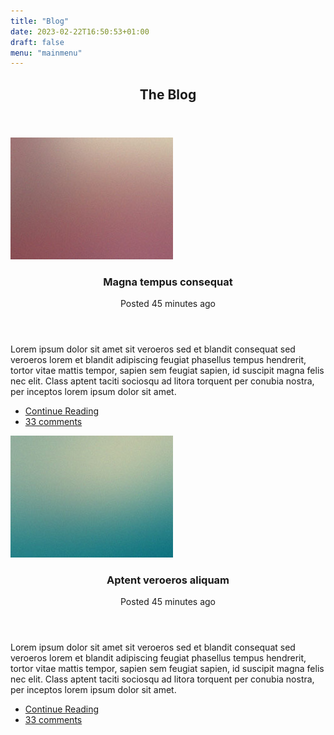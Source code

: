 ```yaml
---
title: "Blog"
date: 2023-02-22T16:50:53+01:00
draft: false
menu: "mainmenu"
---
```


<!-- Blog -->
<article id="blog" class="panel">
    <!-- Blog -->
    <section>
        <header class="major">
            <h2>The Blog</h2>
        </header>
        <div class="row">
            <div class="col-6 col-12-small">
                <section class="box">
                    <a href="#" class="image featured"><img src="images/pic08.jpg" alt="" /></a>
                    <header>
                        <h3>Magna tempus consequat</h3>
                        <p>Posted 45 minutes ago</p>
                    </header>
                    <p>Lorem ipsum dolor sit amet sit veroeros sed et blandit consequat sed veroeros lorem
                        et blandit adipiscing feugiat phasellus tempus hendrerit, tortor vitae mattis
                        tempor, sapien sem feugiat sapien, id suscipit magna felis nec elit. Class aptent
                        taciti sociosqu ad litora torquent per conubia nostra, per inceptos lorem ipsum
                        dolor sit amet.</p>
                    <footer>
                        <ul class="actions">
                            <li><a href="#" class="button icon solid fa-file-alt">Continue Reading</a></li>
                            <li><a href="#" class="button alt icon solid fa-comment">33 comments</a></li>
                        </ul>
                    </footer>
                </section>
            </div>
            <div class="col-6 col-12-small">
                <section class="box">
                    <a href="#" class="image featured"><img src="images/pic09.jpg" alt="" /></a>
                    <header>
                        <h3>Aptent veroeros aliquam</h3>
                        <p>Posted 45 minutes ago</p>
                    </header>
                    <p>Lorem ipsum dolor sit amet sit veroeros sed et blandit consequat sed veroeros lorem
                        et blandit adipiscing feugiat phasellus tempus hendrerit, tortor vitae mattis
                        tempor, sapien sem feugiat sapien, id suscipit magna felis nec elit. Class aptent
                        taciti sociosqu ad litora torquent per conubia nostra, per inceptos lorem ipsum
                        dolor sit amet.</p>
                    <footer>
                        <ul class="actions">
                            <li><a href="#" class="button icon solid fa-file-alt">Continue Reading</a></li>
                            <li><a href="#" class="button alt icon solid fa-comment">33 comments</a></li>
                        </ul>
                    </footer>
                </section>
            </div>
        </div>
    </section>

</article>